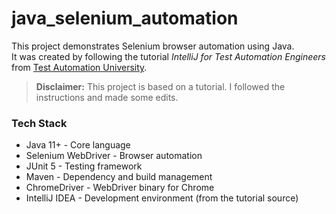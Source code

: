 # java_selenium_automation

This project demonstrates Selenium browser automation using Java.  
It was created by following the tutorial *IntelliJ for Test Automation Engineers* from [Test Automation University](https://testautomationu.applitools.com/intellij).

> **Disclaimer:** This project is based on a tutorial. I followed the instructions and made some edits.

### Tech Stack

- Java 11+ - Core language  
- Selenium WebDriver - Browser automation  
- JUnit 5 - Testing framework  
- Maven - Dependency and build management  
- ChromeDriver - WebDriver binary for Chrome  
- IntelliJ IDEA - Development environment (from the tutorial source)
